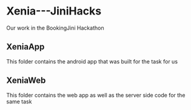 # Xenia---JiniHacks
Our work in the BookingJini Hackathon

## XeniaApp

This folder contains the android app that was built for the task for us

## XeniaWeb

This folder contains the web app as well as the server side code for the same task
